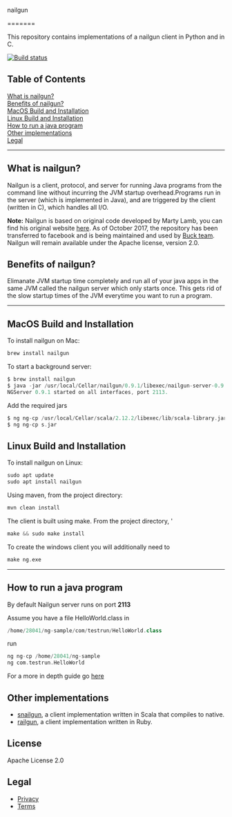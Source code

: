 nailgun

=======


This repository contains implementations of a nailgun client in Python and in C.

[![Build status](https://circleci.com/gh/facebook/nailgun.svg?style=svg)](https://circleci.com/gh/facebook/nailgun)

  
## Table of Contents
[What is nailgun?](#what-is-nailgun)<br>
[Benefits of nailgun?](#benefits-of-nailgun)<br>
[MacOS Build and Installation](#macos-build-and-installation)<br>
[Linux Build and Installation](#linux-build-and-installation)<br>
[How to run a java program](#how-to-run-a-java-program)<br>
[Other implementations](#other-implementations)<br> 
[Legal](#legal)<br>


---
What is nailgun?
----------------
Nailgun is a client, protocol, and server for running Java programs from
the command line without incurring the JVM startup overhead.Programs run in the server (which is implemented in Java), and are 
triggered by the client (written in C), which handles all I/O.

**Note:**  Nailgun is based on original code developed by Marty Lamb, you can find his original website <a href="http://www.martiansoftware.com/nailgun/">here</a>.
As of October 2017, the repository has been transferred to facebook and is being maintained and used by <a href="https://buckbuild.com/">Buck team</a>. Nailgun will remain available under the Apache license, version 2.0. 

Benefits of nailgun?
--------------------
Elimanate JVM startup time completely and run all of your java apps in the same JVM called the nailgun server which only starts once. This gets rid of the slow startup times of the JVM everytime you want to run a program. 

---
MacOS Build and Installation 
----------------------
To install nailgun on Mac:

```scala
brew install nailgun
```

To start a background server:
```scala
$ brew install nailgun
$ java -jar /usr/local/Cellar/nailgun/0.9.1/libexec/nailgun-server-0.9.1.jar 
NGServer 0.9.1 started on all interfaces, port 2113.
```
Add the required jars 
```scala
$ ng ng-cp /usr/local/Cellar/scala/2.12.2/libexec/lib/scala-library.jar
$ ng ng-cp s.jar
```

Linux Build and Installation 
----------------------
To install nailgun on Linux:

```scala
sudo apt update
sudo apt install nailgun
```

Using maven, from the project directory:
```scala
mvn clean install
```

The client is built using make.  From the project directory, '
```scala
make && sudo make install
```
To create the windows client
you will additionally need to 
```scala
make ng.exe
```
---
How to run a java program
----------------------
By default Nailgun server runs on port **2113** 

Assume you have a file HelloWorld.class in
```scala
/home/28041/ng-sample/com/testrun/HelloWorld.class
```
run 
```scala
ng ng-cp /home/28041/ng-sample
ng com.testrun.HelloWorld
```

For a more in depth guide go <a href="http://martiansoftware.com/nailgun/quickstart.html">here</a>

Other implementations
----------------------

- [snailgun](https://github.com/jvican/snailgun), a client implementation written in Scala that compiles to native.
- [railgun](https://github.com/timuralp/railgun), a client implementation written in Ruby.


License
-------
Apache License 2.0

Legal
-----
- [Privacy](https://opensource.facebook.com/legal/privacy)
- [Terms](https://opensource.facebook.com/legal/terms)
